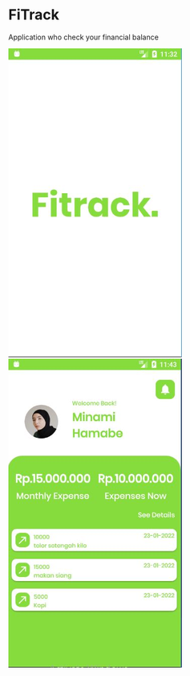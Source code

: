 # FiTrack
Application who check your financial balance

![alt text](https://github.com/farhangultom-dev/FiTrack/blob/master/fitracksplash.JPG)
![alt text](https://github.com/farhangultom-dev/FiTrack/blob/master/mainfitrack1.JPG)
